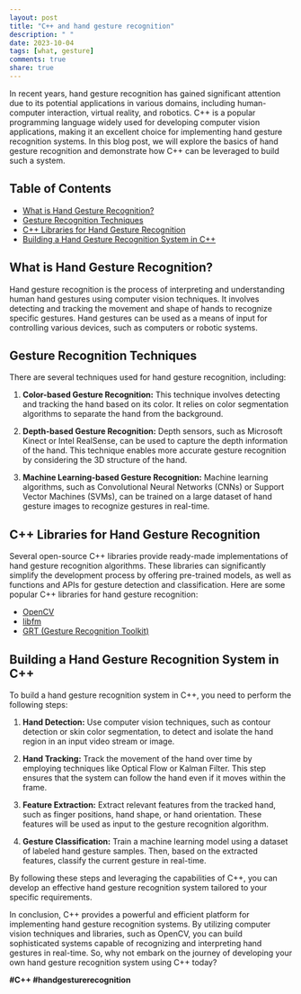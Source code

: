 ```yaml
---
layout: post
title: "C++ and hand gesture recognition"
description: " "
date: 2023-10-04
tags: [what, gesture]
comments: true
share: true
---
```


In recent years, hand gesture recognition has gained significant attention due to its potential applications in various domains, including human-computer interaction, virtual reality, and robotics. C++ is a popular programming language widely used for developing computer vision applications, making it an excellent choice for implementing hand gesture recognition systems. In this blog post, we will explore the basics of hand gesture recognition and demonstrate how C++ can be leveraged to build such a system.

## Table of Contents
- [What is Hand Gesture Recognition?](#what-is-hand-gesture-recognition)
- [Gesture Recognition Techniques](#gesture-recognition-techniques)
- [C++ Libraries for Hand Gesture Recognition](#c++-libraries-for-hand-gesture-recognition)
- [Building a Hand Gesture Recognition System in C++](#building-a-hand-gesture-recognition-system-in-c++)

## What is Hand Gesture Recognition?

Hand gesture recognition is the process of interpreting and understanding human hand gestures using computer vision techniques. It involves detecting and tracking the movement and shape of hands to recognize specific gestures. Hand gestures can be used as a means of input for controlling various devices, such as computers or robotic systems.

## Gesture Recognition Techniques

There are several techniques used for hand gesture recognition, including:

1. **Color-based Gesture Recognition:** This technique involves detecting and tracking the hand based on its color. It relies on color segmentation algorithms to separate the hand from the background.

2. **Depth-based Gesture Recognition:** Depth sensors, such as Microsoft Kinect or Intel RealSense, can be used to capture the depth information of the hand. This technique enables more accurate gesture recognition by considering the 3D structure of the hand.

3. **Machine Learning-based Gesture Recognition:** Machine learning algorithms, such as Convolutional Neural Networks (CNNs) or Support Vector Machines (SVMs), can be trained on a large dataset of hand gesture images to recognize gestures in real-time.

## C++ Libraries for Hand Gesture Recognition

Several open-source C++ libraries provide ready-made implementations of hand gesture recognition algorithms. These libraries can significantly simplify the development process by offering pre-trained models, as well as functions and APIs for gesture detection and classification. Here are some popular C++ libraries for hand gesture recognition:

- [OpenCV](https://opencv.org/)
- [libfm](https://www.ee.columbia.edu/~dpwe/classes/ee4820/)
- [GRT (Gesture Recognition Toolkit)](https://www.nickgillian.com/wiki/pmwiki.php/GRT/GestureRecognitionToolkit.html)

## Building a Hand Gesture Recognition System in C++

To build a hand gesture recognition system in C++, you need to perform the following steps:

1. **Hand Detection:** Use computer vision techniques, such as contour detection or skin color segmentation, to detect and isolate the hand region in an input video stream or image.

2. **Hand Tracking:** Track the movement of the hand over time by employing techniques like Optical Flow or Kalman Filter. This step ensures that the system can follow the hand even if it moves within the frame.

3. **Feature Extraction:** Extract relevant features from the tracked hand, such as finger positions, hand shape, or hand orientation. These features will be used as input to the gesture recognition algorithm.

4. **Gesture Classification:** Train a machine learning model using a dataset of labeled hand gesture samples. Then, based on the extracted features, classify the current gesture in real-time.

By following these steps and leveraging the capabilities of C++, you can develop an effective hand gesture recognition system tailored to your specific requirements.

In conclusion, C++ provides a powerful and efficient platform for implementing hand gesture recognition systems. By utilizing computer vision techniques and libraries, such as OpenCV, you can build sophisticated systems capable of recognizing and interpreting hand gestures in real-time. So, why not embark on the journey of developing your own hand gesture recognition system using C++ today?

**#C++ #handgesturerecognition**